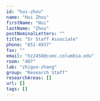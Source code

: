 ```yaml
---
id: "hui-zhou"
name: "Hui Zhou"
firstName: "Hui"
lastName: "Zhou"
postNominalLetters: ""
title: "Sr Staff Associate"
phone: "851-4937"
fax: ""
email: "hz2458@cumc.columbia.edu"
room: "407"
lab: "zhiguo-zhang"
group: "Research Staff"
researchAreas: []
url: []
tags: []
---
```

